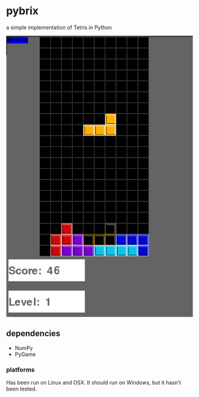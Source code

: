 # pybrix
a simple implementation of Tetris in Python

![pybrix gameplay image](images/gameplay.png)

## dependencies
- NumPy
- PyGame

### platforms
Has been run on Linux and OSX. It should run on Windows, but it hasn't been tested.
